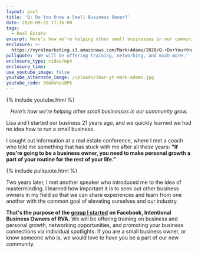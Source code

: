 ```yaml
---
layout: post
title: 'Q: Do You Know a Small Business Owner?'
date: 2020-09-22 17:16:00
tags:
  - Real Estate
excerpt: Here’s how we’re helping other small businesses in our community grow.
enclosure: >-
  https://vyralmarketing.s3.amazonaws.com/Mark+Adams/2020/Q-+Do+You+Know+a+Small+Business+Owner_.mp4
pullquote: 'We will be offering training, networking, and much more.'
enclosure_type: video/mp4
enclosure_time:
use_youtube_image: false
youtube_alternate_image: /uploads/ibor-yt-mark-adams.jpg
youtube_code: 3OAXnhesBPk
---
```


{% include youtube.html %}

<p style="text-align:center;"><em>Here’s how we’re helping other small businesses in our community grow.</em></p>

Lisa and I started our business 21 years ago, and we quickly learned we had no idea how to run a small business.&nbsp;

I sought out information at a real estate conference, where I met a coach who told me something that has stuck with me after all these years: **"If you're going to be a business owner, you need to make personal growth a part of your routine for the rest of your life.”&nbsp;**

{% include pullquote.html %}

Two years later, I met another speaker who introduced me to the idea of masterminding. I learned how important it is to seek out other business owners in my field so that we can share experiences and learn from one another with the common goal of elevating ourselves and our industry.&nbsp;

**That's the purpose of the&nbsp;**[**group I started**](https://www.facebook.com/groups/453620405315147v) **on Facebook, Intentional Business Owners of RVA.** We will be offering training on business and personal growth, networking opportunities, and promoting your business connections via individual spotlights. If you are a small business owner, or know someone who is, we would love to have you be a part of our new community.&nbsp;